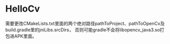 # HelloCv

需要更改CMakeLists.txt里面的两个绝对路径pathToProject、pathToOpenCv及build.gradle里的jniLibs.srcDirs，
否则可能gradle不会将libopencv_java3.so打包进APK里面。
